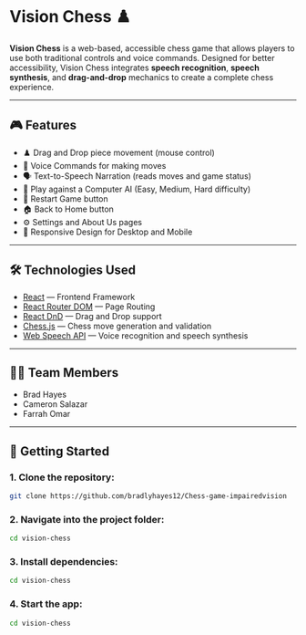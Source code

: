 # Vision Chess ♟️

**Vision Chess** is a web-based, accessible chess game that allows players to use both traditional controls and voice commands. Designed for better accessibility, Vision Chess integrates **speech recognition**, **speech synthesis**, and **drag-and-drop** mechanics to create a complete chess experience.

---

## 🎮 Features

- ♟️ Drag and Drop piece movement (mouse control)
- 🎤 Voice Commands for making moves
- 🗣️ Text-to-Speech Narration (reads moves and game status)
- 🧠 Play against a Computer AI (Easy, Medium, Hard difficulty)
- 🔄 Restart Game button
- 🏠 Back to Home button
- ⚙️ Settings and About Us pages
- 📱 Responsive Design for Desktop and Mobile

---

## 🛠️ Technologies Used

- [React](https://reactjs.org/) — Frontend Framework
- [React Router DOM](https://reactrouter.com/) — Page Routing
- [React DnD](https://react-dnd.github.io/react-dnd/about) — Drag and Drop support
- [Chess.js](https://github.com/jhlywa/chess.js) — Chess move generation and validation
- [Web Speech API](https://developer.mozilla.org/en-US/docs/Web/API/Web_Speech_API) — Voice recognition and speech synthesis

---

## 👨‍💻 Team Members

- Brad Hayes
- Cameron Salazar
- Farrah Omar

---

## 🚀 Getting Started

### 1. Clone the repository:

```bash
git clone https://github.com/bradlyhayes12/Chess-game-impairedvision
```

### 2. Navigate into the project folder:

```bash
cd vision-chess
```

### 3. Install dependencies:

```bash
cd vision-chess
```

### 4. Start the app:

```bash
cd vision-chess